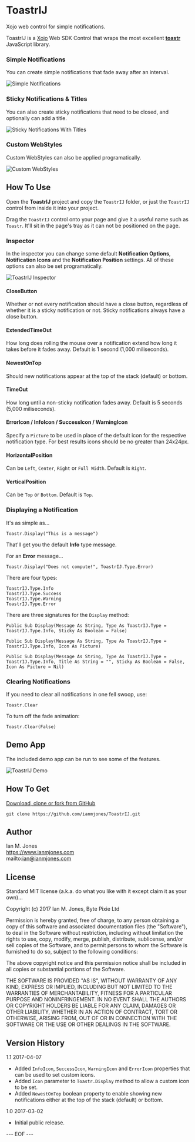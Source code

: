# ToastrIJ
Xojo web control for simple notifications.

ToastrIJ is a [Xojo](https://www.xojo.com) Web SDK Control that wraps the most excellent [**toastr**](https://github.com/CodeSeven/toastr) JavaScript library.

### Simple Notifications
You can create simple notifications that fade away after an interval.

![Simple Notifications](https://raw.githubusercontent.com/ianmjones/ToastrIJ/master/Assets/ToastrIJ%20-%20Simple%20Notifications.png)

### Sticky Notifications & Titles
You can also create sticky notifications that need to be closed, and optionally can add a title.

![Sticky Notifications With Titles](https://raw.githubusercontent.com/ianmjones/ToastrIJ/master/Assets/ToastrIJ%20-%20Stick%20Notifications%20With%20Titles.png)

### Custom WebStyles
Custom WebStyles can also be applied programatically.

![Custom WebStyles](https://raw.githubusercontent.com/ianmjones/ToastrIJ/master/Assets/ToastrIJ%20-%20Custom%20WebStyles.png)

## How To Use
Open the **ToastrIJ** project and copy the `ToastrIJ` folder, or just the `ToastrIJ` control from inside it into your project.

Drag the `ToastrIJ` control onto your page and give it a useful name such as `Toastr`. It'll sit in the page's tray as it can not be positioned on the page.

### Inspector
In the inspector you can change some default **Notification Options**, **Notification Icons** and the **Notification Position** settings. All of these options can also be set programatically.

![ToastrIJ Inspector](https://raw.githubusercontent.com/ianmjones/ToastrIJ/master/Assets/ToastrIJ%20-%20Inspector.png)

#### CloseButton
Whether or not every notification should have a close button, regardless of whether it is a sticky notification or not. Sticky notifications always have a close button.

#### ExtendedTimeOut
How long does rolling the mouse over a notification extend how long it takes before it fades away. Default is 1 second (1,000 miliseconds).

#### NewestOnTop
Should new notifications appear at the top of the stack (default) or bottom.

#### TimeOut
How long until a non-sticky notification fades away. Default is 5 seconds (5,000 miliseconds).

#### ErrorIcon / InfoIcon / SuccessIcon / WarningIcon
Specify a `Picture` to be used in place of the default icon for the respective notification type. For best results icons should be no greater than 24x24px.

#### HorizontalPosition
Can be `Left`, `Center`, `Right` or `Full Width`. Default is `Right`.

#### VerticalPosition
Can be `Top` or `Bottom`. Default is `Top`.

### Displaying a Notification
It's as simple as...

    Toastr.Display("This is a message")

That'll get you the default **Info** type message.

For an **Error** message...

    Toastr.Display("Does not compute!", ToastrIJ.Type.Error)

There are four types:

    ToastrIJ.Type.Info
    ToastrIJ.Type.Success
    ToastrIJ.Type.Warning
    ToastrIJ.Type.Error

There are three signatures for the `Display` method:

    Public Sub Display(Message As String, Type As ToastrIJ.Type = ToastrIJ.Type.Info, Sticky As Boolean = False)

    Public Sub Display(Message As String, Type As ToastrIJ.Type = ToastrIJ.Type.Info, Icon As Picture)
    
    Public Sub Display(Message As String, Type As ToastrIJ.Type = ToastrIJ.Type.Info, Title As String = "", Sticky As Boolean = False, Icon As Picture = Nil)

### Clearing Notifications
If you need to clear all notifications in one fell swoop, use:

    Toastr.Clear

To turn off the fade animation:

    Toastr.Clear(False)

## Demo App
The included demo app can be run to see some of the features.

![ToastrIJ Demo](https://raw.githubusercontent.com/ianmjones/ToastrIJ/master/Assets/ToastrIJ%20Demo.png)

## How To Get
[Download, clone or fork from GitHub](https://github.com/ianmjones/ToastrIJ)

    git clone https://github.com/ianmjones/ToastrIJ.git

## Author
Ian M. Jones  
https://www.ianmjones.com  
mailto:ian@ianmjones.com  

## License
Standard MIT license (a.k.a. do what you like with it except claim it as your own)...

Copyright (c) 2017 Ian M. Jones, Byte Pixie Ltd

Permission is hereby granted, free of charge, to any person
obtaining a copy of this software and associated documentation
files (the "Software"), to deal in the Software without
restriction, including without limitation the rights to use,
copy, modify, merge, publish, distribute, sublicense, and/or sell
copies of the Software, and to permit persons to whom the
Software is furnished to do so, subject to the following
conditions:

The above copyright notice and this permission notice shall be
included in all copies or substantial portions of the Software.

THE SOFTWARE IS PROVIDED "AS IS", WITHOUT WARRANTY OF ANY KIND,
EXPRESS OR IMPLIED, INCLUDING BUT NOT LIMITED TO THE WARRANTIES
OF MERCHANTABILITY, FITNESS FOR A PARTICULAR PURPOSE AND
NONINFRINGEMENT. IN NO EVENT SHALL THE AUTHORS OR COPYRIGHT
HOLDERS BE LIABLE FOR ANY CLAIM, DAMAGES OR OTHER LIABILITY,
WHETHER IN AN ACTION OF CONTRACT, TORT OR OTHERWISE, ARISING
FROM, OUT OF OR IN CONNECTION WITH THE SOFTWARE OR THE USE OR
OTHER DEALINGS IN THE SOFTWARE.


## Version History

1.1 2017-04-07

* Added `InfoIcon`, `SuccessIcon`, `WarningIcon` and `ErrorIcon` properties that can be used to set custom icons.
* Added `Icon` parameter to `Toastr.Display` method to allow a custom icon to be set.
* Added `NewestOnTop` boolean property to enable showing new notifications either at the top of the stack (default) or bottom.

1.0 2017-03-02

* Initial public release.

--- EOF ---